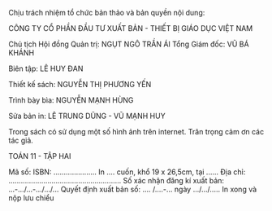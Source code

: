 Chịu trách nhiệm tổ chức bản thảo và bản quyền nội dung:

CÔNG TY CỔ PHẦN ĐẦU TƯ XUẤT BẢN - THIẾT BỊ GIÁO DỤC VIỆT NAM

Chủ tịch Hội đồng Quản trị: NGỤT NGÔ TRẦN ÁI
Tổng Giám đốc: VŨ BÁ KHÁNH

Biên tập:
LÊ HUY ĐAN

Thiết kế sách:
NGUYỄN THỊ PHƯƠNG YẾN

Trình bày bìa:
NGUYỄN MẠNH HÙNG

Sửa bản in:
LÊ TRUNG DŨNG - VŨ MẠNH HUY

Trong sách có sử dụng một số hình ảnh trên internet. Trân trọng cảm ơn các tác giả.

TOÁN 11 - TẬP HAI

Mã số:
ISBN: .....................
In .... cuốn, khổ 19 x 26,5cm, tại ......
Địa chỉ: .......................................................
Số xác nhận đăng kí xuất bản: ...-.../...-.../.../...
Quyết định xuất bản số: .... /....-... ngày .../.../.....
In xong và nộp lưu chiểu